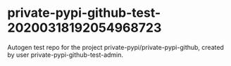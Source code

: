 # private-pypi-github-test-20200318192054968723
Autogen test repo for the project private-pypi/private-pypi-github, created by user private-pypi-github-test-admin.

